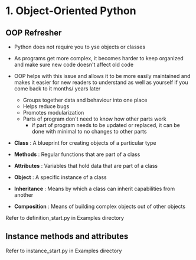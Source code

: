 # 1. Object-Oriented Python

## OOP Refresher
- Python does not require you to yse objects or classes
- As programs get more complex, it becomes harder to keep organized and make sure new code doesn't affect old code
- OOP helps with this issue and allows it to be more easily maintained and makes it easier for new readers to understand as well as yourself if you come back  to it months/ years later
    - Groups together data and behaviour into one place
    - Helps reduce bugs
    - Promotes modularization
    - Parts of program don't need to know how other parts work
        - if part of program needs to be updated or replaced, it can be done with minimal to no changes to other parts
  
- **Class** : A blueprint  for creating objects of a particular type
- **Methods** : Regular functions that are part of a class
- **Attributes** : Variables that hold data that are part of a class
- **Object** : A specific instance of a class
- **Inheritance** : Means by which a class can inherit capabilities from another
- **Composition** : Means of building complex objects out of other objects

Refer to definition_start.py in Examples directory

## Instance methods and attributes
Refer to instance_start.py in Examples directory

